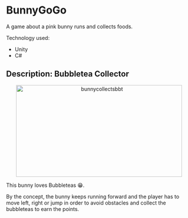# BunnyGoGo
A game about a pink bunny runs and collects foods.

Technology used:
- Unity
- C#

## Description: Bubbletea Collector

<p align="center">
  <img src="https://github.com/user-attachments/assets/fb97dd48-d27a-4c55-b01e-d01c6aaa4180" alt="bunnycollectsbbt" width="450" height="250">
</p>

This bunny loves Bubbleteas 😁.

By the concept, the bunny keeps running forward and the player has to move left, right or jump in order to avoid obstacles and collect the bubbleteas to earn the points.
